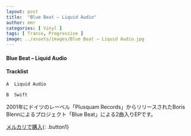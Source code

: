```yaml
---
layout: post
title:  "Blue Beat – Liquid Audio"
author: mmr
categories: [ Vinyl ]
tags: [ Trance, Progressive ]
image: ../assets/images/Blue Beat – Liquid Audio.jpg
---
```


#### Blue Beat – Liquid Audio

#### Tracklist
```md
A  Liquid Audio

B  Swift
```

2001年にドイツのレーベル「Plusquam Records」からリリースされたBoris Blennによるプロジェクト「Blue Beat」による2曲入りEPです。



[メルカリで購入](https://jp.mercari.com/item/m64369764835){: .button1}

